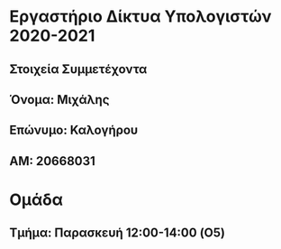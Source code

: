 # Εργαστήριο Δίκτυα Υπολογιστών 2020-2021
## Στοιχεία Συμμετέχοντα
## Όνομα: Μιχάλης

## Επώνυμο: Καλογήρου

## ΑΜ: 20668031

# Ομάδα

## Τμήμα: Παρασκευή 12:00-14:00 (O5)

